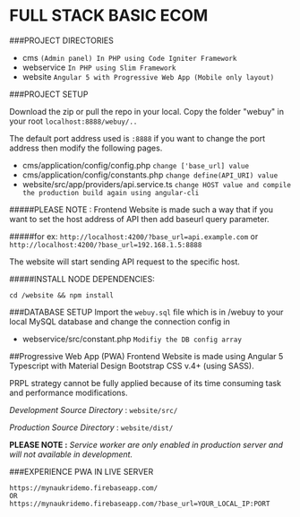 # FULL STACK BASIC ECOM
###PROJECT DIRECTORIES
* cms `(Admin panel) In PHP using Code Igniter Framework`
* webservice `In PHP using Slim Framework`
* website `Angular 5 with Progressive Web App (Mobile only layout)`

###PROJECT SETUP

Download the zip or pull the repo in your local. Copy the folder "webuy" in your root `localhost:8888/webuy/..`

The default port address used is `:8888` if you want to change the port address then modify the following pages.
* cms/application/config/config.php `change ['base_url] value`
* cms/application/config/constants.php `change define(API_URI) value`
* website/src/app/providers/api.service.ts `change HOST value and compile the production build again using angular-cli`

#####PLEASE NOTE : 
Frontend Website is made such a way that if you want to set the host address of API then add baseurl query parameter.
 
 #####for ex: 
 `http://localhost:4200/?base_url=api.example.com`
 or
  `http://localhost:4200/?base_url=192.168.1.5:8888`

 The website will start sending API request to the specific host.
 
 #####INSTALL NODE DEPENDENCIES:
 
`cd /website && npm install`

 ###DATABASE SETUP
 Import the `webuy.sql` file which is in /webuy to your local MySQL database 
 and change the connection config in
* webservice/src/constant.php `Modifiy the DB config array `

##Progressive Web App (PWA)
Frontend Website is made using Angular 5 Typescript with Material Design Bootstrap CSS v.4+ (using SASS).

PRPL strategy cannot be fully applied because of its time consuming task and performance modifications.

_Development Source Directory_ :
`website/src/`

_Production Source Directory_ :
`website/dist/`

**PLEASE NOTE :** 
_Service worker are only enabled in production server and will not available in development._

###EXPERIENCE PWA IN LIVE SERVER

    https://mynaukridemo.firebaseapp.com/
    OR
    https://mynaukridemo.firebaseapp.com/?base_url=YOUR_LOCAL_IP:PORT

 
 